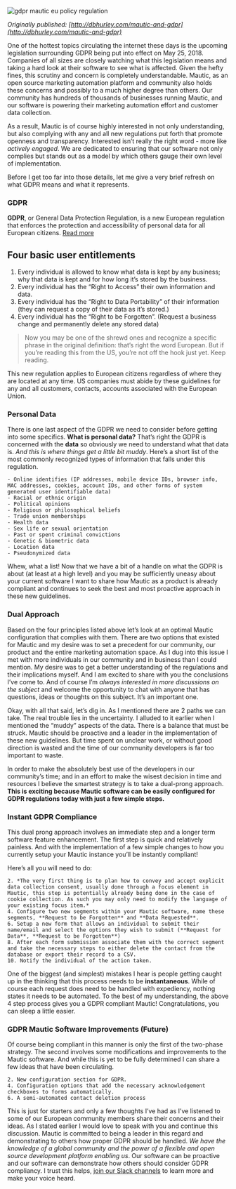 ![gdpr mautic eu policy regulation](https://www.mautic.org/wp-content/uploads/2018/04/europe-3220293_1920-1024x678.jpg)


*Originally published: [http://dbhurley.com/mautic-and-gdpr](http://dbhurley.com/mautic-and-gdpr)*

One of the hottest topics circulating the internet these days is the upcoming legislation surrounding GDPR being put into effect on May 25, 2018. Companies of all sizes are closely watching what this legislation means and taking a hard look at their software to see what is affected. Given the hefty fines, this scrutiny and concern is completely understandable. Mautic, as an open source marketing automation platform and community also holds these concerns and possibly to a much higher degree than others. Our community has hundreds of thousands of businesses running Mautic, and our software is powering their marketing automation effort and customer data collection.

As a result, Mautic is of course highly interested in not only understanding, but also complying with any and all new regulations put forth that promote openness and transparency. Interested isn’t really the right word - more like *actively engaged*. We are dedicated to ensuring that our software not only complies but stands out as a model by which others gauge their own level of implementation.

Before I get too far into those details, let me give a very brief refresh on what GDPR means and what it represents.

### GDPR

**GDPR**, or General Data Protection Regulation, is a new European regulation that enforces the protection and accessibility of personal data for all European citizens. [Read more](https://www.eugdpr.org/)

## Four basic user entitlements
1. Every individual is allowed to know what data is kept by any business; why that data is kept and for how long it’s stored by the business.
2. Every individual has the “Right to Access” their own information and data.
3. Every individual has the “Right to Data Portability” of their information (they can request a copy of their data as it’s stored.)
4. Every individual has the “Right to be Forgotten”. (Request a business change and permanently delete any stored data)

> Now you may be one of the shrewd ones and recognize a specific phrase in the original definition: that’s right the word European. But if you’re reading this from the US, you’re not off the hook just yet. Keep reading.

This new regulation applies to European citizens regardless of where they are located at any time. US companies must abide by these guidelines for any and all customers, contacts, accounts associated with the European Union.

### Personal Data

There is one last aspect of the GDPR we need to consider before getting into some specifics. **What is personal data?** That’s right the GDPR is concerned with the **data** so obviously we need to understand what that data is. *And this is where things get a little bit muddy*. Here’s a short list of the most commonly recognized types of information that falls under this regulation.


 	- Online identifies (IP addresses, mobile device IDs, browser info, MAC addresses, cookies, account IDs, and other forms of system generated user identifiable data)
 	- Racial or ethnic origin
 	- Political opinions
 	- Religious or philosophical beliefs
 	- Trade union memberships
 	- Health data
 	- Sex life or sexual orientation
 	- Past or spent criminal convictions
 	- Genetic & biometric data
 	- Location data
 	- Pseudonymized data


Whew, what a list! Now that we have a bit of a handle on what the GDPR is about (at least at a high level) and you may be sufficiently uneasy about your current software I want to share how Mautic as a product is already compliant and continues to seek the best and most proactive approach in these new guidelines.

### Dual Approach

Based on the four principles listed above let’s look at an optimal Mautic configuration that complies with them. There are two options that existed for Mautic and my desire was to set a precedent for our community, our product and the entire marketing automation space. As I dug into this issue I met with more individuals in our community and in business than I could mention. My desire was to get a better understanding of the regulations and their implications myself. And I am excited to share with you the conclusions I’ve come to. And of course I’m *always interested in more discussions on the subject* and welcome the opportunity to chat with anyone that has questions, ideas or thoughts on this subject. It’s an important one.

Okay, with all that said, let’s dig in. As I mentioned there are 2 paths we can take. The real trouble lies in the uncertainty. I alluded to it earlier when I mentioned the “muddy” aspects of the data. There is a balance that must be struck. Mautic should be proactive and a leader in the implementation of these new guidelines. But time spent on unclear work, or without good direction is wasted and the time of our community developers is far too important to waste.

In order to make the absolutely best use of the developers in our community’s time; and in an effort to make the wisest decision in time and resources I believe the smartest strategy is to take a dual-prong approach. **This is exciting because Mautic software can be easily configured for GDPR regulations today with just a few simple steps.**

### Instant GDPR Compliance

This dual prong approach involves an immediate step and a longer term software feature enhancement. The first step is quick and relatively painless. And with the implementation of a few simple changes to how you currently setup your Mautic instance you’ll be instantly compliant!

Here’s all you will need to do:


 	2. *The very first thing is to plan how to convey and accept explicit data collection consent, usually done through a focus element in Mautic, this step is potentially already being done in the case of cookie collection. As such you may only need to modify the language of your existing focus item.*
 	4. Configure two new segments within your Mautic software, name these segments, **Request to be Forgotten** and **Data Requested**.
 	6. Setup a new form that allows an individual to submit their name/email and select the options they wish to submit (**Request for Data**, **Request to be Forgotten**)
 	8. After each form submission associate them with the correct segment and take the necessary steps to either delete the contact from the database or export their record to a CSV.
 	10. Notify the individual of the action taken.


One of the biggest (and simplest) mistakes I hear is people getting caught up in the thinking that this process needs to be **instantaneous**. While of course each request does need to be handled with expediency, nothing states it needs to be automated. To the best of my understanding, the above 4 step process gives you a GDPR compliant Mautic! Congratulations, you can sleep a little easier.

### GDPR Mautic Software Improvements (Future)

Of course being compliant in this manner is only the first of the two-phase strategy. The second involves some modifications and improvements to the Mautic software. And while this is yet to be fully determined I can share a few ideas that have been circulating.


 	2. New configuration section for GDPR.
 	4. Configuration options that add the necessary acknowledgement checkboxes to forms automatically.
 	6. A semi-automated contact deletion process


This is just for starters and only a few thoughts I’ve had as I’ve listened to some of our European community members share their concerns and their ideas. As I stated earlier I would love to speak with you and continue this discussion. Mautic is committed to being a leader in this regard and demonstrating to others how proper GDPR should be handled. *We have the knowledge of a global community and the power of a flexible and open source development platform enabling us*. Our software can be proactive and our software can demonstrate how others should consider GDPR compliancy. I trust this helps, [join our Slack channels](https://www.mautic.org/slack) to learn more and make your voice heard.